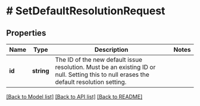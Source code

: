 # # SetDefaultResolutionRequest

## Properties

Name | Type | Description | Notes
------------ | ------------- | ------------- | -------------
**id** | **string** | The ID of the new default issue resolution. Must be an existing ID or null. Setting this to null erases the default resolution setting. |

[[Back to Model list]](../../README.md#models) [[Back to API list]](../../README.md#endpoints) [[Back to README]](../../README.md)
